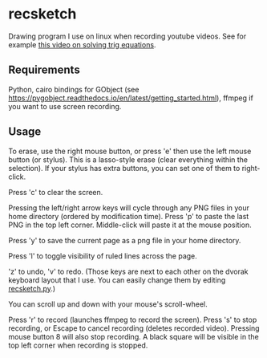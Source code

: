 # recsketch
Drawing program I use on linux when recording youtube videos. See for example [this video on solving trig equations](https://www.youtube.com/watch?v=-ldZSvglx1A).

## Requirements

Python, cairo bindings for GObject (see https://pygobject.readthedocs.io/en/latest/getting_started.html), ffmpeg if you want to use screen recording.

## Usage

To erase, use the right mouse button, or press 'e' then use the left mouse button (or stylus). This is a lasso-style erase (clear everything within the selection). If your stylus has extra buttons, you can set one of them to right-click.

Press 'c' to clear the screen.

Pressing the left/right arrow keys will cycle through any PNG files in your home directory (ordered by modification time). Press 'p' to paste the last PNG in the top left corner. Middle-click will paste it at the mouse position.

Press 'y' to save the current page as a png file in your home directory.

Press 'l' to toggle visibility of ruled lines across the page.

'z' to undo, 'v' to redo. (Those keys are next to each other on the dvorak keyboard layout that I use. You can easily change them by editing [recsketch.py](https://github.com/jennigorham/recsketch/blob/master/recsketch.py).)

You can scroll up and down with your mouse's scroll-wheel. 

Press 'r' to record (launches ffmpeg to record the screen). Press 's' to stop recording, or Escape to cancel recording (deletes recorded video). Pressing mouse button 8 will also stop recording. A black square will be visible in the top left corner when recording is stopped.
